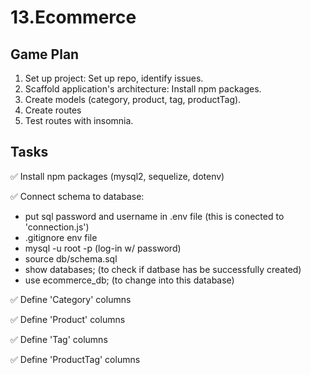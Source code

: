 # 13.Ecommerce


## Game Plan 

1. Set up project: Set up repo, identify issues. 
2. Scaffold application's architecture: Install npm packages. 
3. Create models (category, product, tag, productTag). 
4. Create routes 
5. Test routes with insomnia.

## Tasks 
<p> ✅ Install npm packages (mysql2, sequelize, dotenv) </p>

<p> ✅ Connect schema to database: </p>

* put sql password and username in .env file (this is conected to 'connection.js')
* .gitignore env file 
* mysql -u root -p (log-in w/ password)
* source db/schema.sql
* show databases; (to check if datbase has be successfully created)
* use ecommerce_db; (to change into this database)

<p> ✅ Define 'Category' columns </p>

<p> ✅ Define 'Product' columns </p>

<p> ✅ Define 'Tag' columns </p>

<p> ✅ Define 'ProductTag' columns </p>
